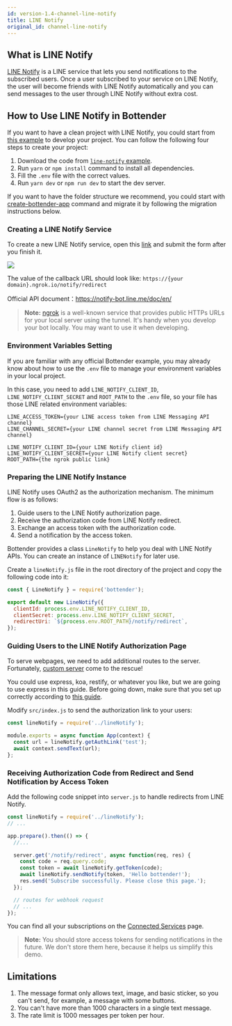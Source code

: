 ```yaml
---
id: version-1.4-channel-line-notify
title: LINE Notify
original_id: channel-line-notify
---
```


## What is LINE Notify

[LINE Notify](https://notify-bot.line.me) is a LINE service that lets you send notifications to the subscribed users. Once a user subscribed to your service on LINE Notify, the user will become friends with LINE Notify automatically and you can send messages to the user through LINE Notify without extra cost.

## How to Use LINE Notify in Bottender

If you want to have a clean project with LINE Notify, you could start from [this example](https://github.com/Yoctol/bottender/tree/master/examples/line-notify) to develop your project. You can follow the following four steps to create your project:

1. Download the code from [`line-notify` example](https://github.com/Yoctol/bottender/tree/master/examples/line-notify).
2. Run `yarn` or `npm install` command to install all dependencies.
3. Fill the `.env` file with the correct values.
4. Run `yarn dev` or `npm run dev` to start the dev server.

If you want to have the folder structure we recommend, you could start with [create-bottender-app](getting-started#create-a-new-bottender-app) command and migrate it by following the migration instructions below.

### Creating a LINE Notify Service

To create a new LINE Notify service, open this [link](https://notify-bot.line.me/my/services/new) and submit the form after you finish it.

![](https://user-images.githubusercontent.com/3382565/74317707-da4baa80-4db6-11ea-93b0-68b5e6f2c8a9.png)

The value of the callback URL should look like: `https://{your domain}.ngrok.io/notify/redirect`

Official API document：https://notify-bot.line.me/doc/en/

> **Note:** [ngrok](https://ngrok.com/) is a well-known service that provides public HTTPs URLs for your local server using the tunnel. It's handy when you develop your bot locally. You may want to use it when developing.

### Environment Variables Setting

If you are familiar with any official Bottender example, you may already know about how to use the `.env` file to manage your environment variables in your local project.

In this case, you need to add `LINE_NOTIFY_CLIENT_ID`, `LINE_NOTIFY_CLIENT_SECRET` and `ROOT_PATH` to the `.env` file, so your file has those LINE related environment variables:

```
LINE_ACCESS_TOKEN={your LINE access token from LINE Messaging API channel}
LINE_CHANNEL_SECRET={your LINE channel secret from LINE Messaging API channel}

LINE_NOTIFY_CLIENT_ID={your LINE Notify client id}
LINE_NOTIFY_CLIENT_SECRET={your LINE Notify client secret}
ROOT_PATH={the ngrok public link}
```

### Preparing the LINE Notify Instance

LINE Notify uses OAuth2 as the authorization mechanism. The minimum flow is as follows:

1. Guide users to the LINE Notify authorization page.
2. Receive the authorization code from LINE Notify redirect.
3. Exchange an access token with the authorization code.
4. Send a notification by the access token.

Bottender provides a class `LineNotify` to help you deal with LINE Notify APIs. You can create an instance of `LINENotify` for later use.

Create a `lineNotify.js` file in the root directory of the project and copy the following code into it:

```js
const { LineNotify } = require('bottender');

export default new LineNotify({
  clientId: process.env.LINE_NOTIFY_CLIENT_ID,
  clientSecret: process.env.LINE_NOTIFY_CLIENT_SECRET,
  redirectUri: `${process.env.ROOT_PATH}/notify/redirect`,
});
```

### Guiding Users to the LINE Notify Authorization Page

To serve webpages, we need to add additional routes to the server. Fortunately, [custom server](advanced-guides-custom-server#the-concept) come to the rescue!

You could use express, koa, restify, or whatever you like, but we are going to use express in this guide. Before going down, make sure that you set up correctly according to [this guide](advanced-guides-custom-server#express).

Modify `src/index.js` to send the authorization link to your users:

```js
const lineNotify = require('../lineNotify');

module.exports = async function App(context) {
  const url = lineNotify.getAuthLink('test');
  await context.sendText(url);
};
```

### Receiving Authorization Code from Redirect and Send Notification by Access Token

Add the following code snippet into `server.js` to handle redirects from LINE Notify.

```js
const lineNotify = require('../lineNotify');
// ...

app.prepare().then(() => {
  //...

  server.get('/notify/redirect', async function(req, res) {
    const code = req.query.code;
    const token = await lineNotify.getToken(code);
    await lineNotify.sendNotify(token, 'Hello bottender!');
    res.send('Subscribe successfully. Please close this page.');
  });

  // routes for webhook request
  // ...
});
```

You can find all your subscriptions on the [Connected Services](https://notify-bot.line.me/my/) page.

> **Note:** You should store access tokens for sending notifications in the future. We don't store them here, because it helps us simplify this demo.

## Limitations

1. The message format only allows text, image, and basic sticker, so you can't send, for example, a message with some buttons.
2. You can't have more than 1000 characters in a single text message.
3. The rate limit is 1000 messages per token per hour.
